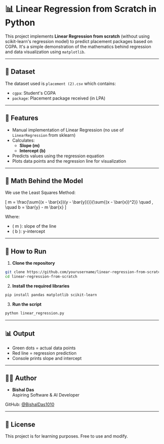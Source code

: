 # 📊 Linear Regression from Scratch in Python

This project implements **Linear Regression from scratch** (without using scikit-learn's regression model) to predict placement packages based on CGPA. It's a simple demonstration of the mathematics behind regression and data visualization using `matplotlib`.

---

## 📁 Dataset
The dataset used is `placement (2).csv` which contains:
- `cgpa`: Student's CGPA
- `package`: Placement package received (in LPA)

---
## 📌 Features
- Manual implementation of Linear Regression (no use of `LinearRegression` from sklearn)
- Calculates:
  - **Slope (m)**
  - **Intercept (b)**
- Predicts values using the regression equation
- Plots data points and the regression line for visualization

---

## 🧐 Math Behind the Model
We use the Least Squares Method:

\[
m = \frac{\sum{(x - \bar{x})(y - \bar{y})}}{\sum{(x - \bar{x})^2}} \quad , \quad b = \bar{y} - m \bar{x}
\]

Where:
- \( m \): slope of the line
- \( b \): y-intercept

---

## 🚀 How to Run

1. **Clone the repository**
```bash
git clone https://github.com/yourusername/linear-regression-from-scratch.git
cd linear-regression-from-scratch
```

2. **Install the required libraries**
```bash
pip install pandas matplotlib scikit-learn
```

3. **Run the script**
```bash
python linear_regression.py
```

---

## 📊 Output
- Green dots = actual data points
- Red line = regression prediction
- Console prints slope and intercept

---

## 👨‍💼 Author
- **Bishal Das**  
  Aspiring Software & AI Developer
  
GitHub: [@BishalDas1010](https://github.com/BishalDas1010)

---

## 📄 License
This project is for learning purposes. Free to use and modify.

